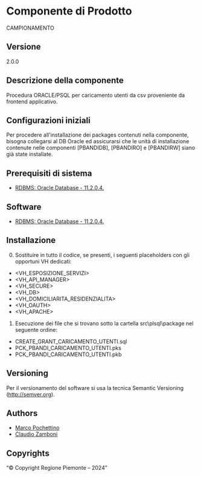 # Componente di Prodotto
CAMPIONAMENTO

## Versione
2.0.0

## Descrizione della componente
Procedura ORACLE/PSQL per caricamento utenti da csv proveniente da frontend applicativo.

## Configurazioni iniziali
Per procedere all'installazione dei packages contenuti nella componente, bisogna collegarsi al DB Oracle ed assicurarsi che le unità di installazione contenute nelle componenti [PBANDIDB], [PBANDIRO] e [PBANDIRW] siano già state installate.

## Prerequisiti di sistema
* [RDBMS: Oracle Database - 11.2.0.4.](https://www.oracle.com/java)

## Software
* [RDBMS: Oracle Database - 11.2.0.4.](https://www.oracle.com/java)

## Installazione
0. Sostituire in tutto il codice, se presenti, i seguenti placeholders con gli opportuni VH dedicati:
* <VH_ESPOSIZIONE_SERVIZI>
* <VH_API_MANAGER>
* <VH_SECURE>
* <VH_DB>
* <VH_DOMICILIARITA_RESIDENZIALITA>
* <VH_OAUTH>
* <VH_APACHE>
1. Esecuzione dei file che si trovano sotto la cartella src\plsql\package nel seguente ordine:
* CREATE_GRANT_CARICAMENTO_UTENTI.sql
* PCK_PBANDI_CARICAMENTO_UTENTI.pks
* PCK_PBANDI_CARICAMENTO_UTENTI.pkb

## Versioning
Per il versionamento del software si usa la tecnica Semantic Versioning (http://semver.org).

## Authors
* [Marco Pochettino](mailto:marco.pochettino@csi.it)
* [Claudio Zamboni](mailto:claudio.zamboni@csi.it)

## Copyrights
“© Copyright Regione Piemonte – 2024”